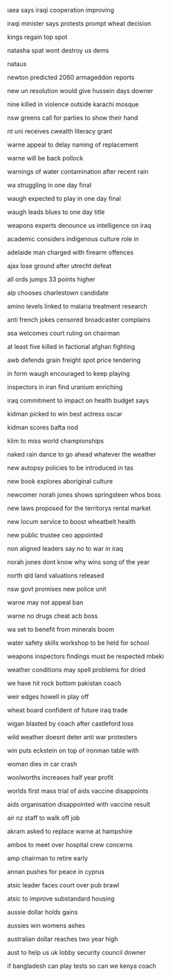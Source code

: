 iaea says iraqi cooperation improving

iraqi minister says protests prompt wheat decision

kings regain top spot

natasha spat wont destroy us dems

nataus

newton predicted 2060 armageddon reports

new un resolution would give hussein days downer

nine killed in violence outside karachi mosque

nsw greens call for parties to show their hand

nt uni receives cwealth literacy grant

warne appeal to delay naming of replacement

warne will be back pollock

warnings of water contamination after recent rain

wa struggling in one day final

waugh expected to play in one day final

waugh leads blues to one day title

weapons experts denounce us intelligence on iraq

academic considers indigenous culture role in

adelaide man charged with firearm offences

ajax lose ground after utrecht defeat

all ords jumps 33 points higher

alp chooses charlestown candidate

amino levels linked to malaria treatment research

anti french jokes censored broadcaster complains

asa welcomes court ruling on chairman

at least five killed in factional afghan fighting

awb defends grain freight spot price tendering

in form waugh encouraged to keep playing

inspectors in iran find uranium enriching

iraq commitment to impact on health budget says

kidman picked to win best actress oscar

kidman scores bafta nod

klim to miss world championships

naked rain dance to go ahead whatever the weather

new autopsy policies to be introduced in tas

new book explores aboriginal culture

newcomer norah jones shows springsteen whos boss

new laws proposed for the territorys rental market

new locum service to boost wheatbelt health

new public trustee ceo appointed

non aligned leaders say no to war in iraq

norah jones dont know why wins song of the year

north qld land valuations released

nsw govt promises new police unit

warne may not appeal ban

warne no drugs cheat acb boss

wa set to benefit from minerals boom

water safety skills workshop to be held for school

weapons inspectors findings must be respected mbeki

weather conditions may spell problems for dried

we have hit rock bottom pakistan coach

weir edges howell in play off

wheat board confident of future iraq trade

wigan blasted by coach after castleford loss

wild weather doesnt deter anti war protesters

win puts eckstein on top of ironman table with

woman dies in car crash

woolworths increases half year profit

worlds first mass trial of aids vaccine disappoints

aids organisation disappointed with vaccine result

air nz staff to walk off job

akram asked to replace warne at hampshire

ambos to meet over hospital crew concerns

amp chairman to retire early

annan pushes for peace in cyprus

atsic leader faces court over pub brawl

atsic to improve substandard housing

aussie dollar holds gains

aussies win womens ashes

australian dollar reaches two year high

aust to help us uk lobby security council downer

if bangladesh can play tests so can we kenya coach

